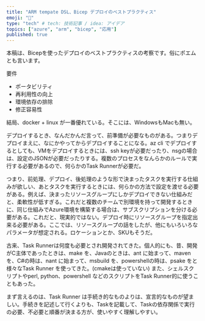 ```yaml
---
title: "ARM tempate DSL、Bicep デプロイのベストプラクティス"
emoji: "💪"
type: "tech" # tech: 技術記事 / idea: アイデア
topics: ["azure", "arm", "bicep", "応用"]
published: true
---
```


本稿は、Bicepを使ったデプロイのベストプラクティスの考察です。俗にポエムとも言います。

要件

- ポータビリティ
- 再利用性の向上
- 環境依存の排除
- 修正容易性

結局、docker + linux が一番優れている。そこには、WindowsもMacも無い。

デプロイするとき、なんだかんだ言って、前準備が必要なものがある。つまりデプロイまえに、なにかやってからデプロイすることになる。az cli でデプロイするとしても、VMをデプロイするときには、ssh keyが必要だったり、nsgの場合は、設定のJSONが必要だったりする。複数のプロセスをなんらかのルールで実行する必要があるので、何らかのTask Runnerが必要だ。

つまり、前処理、デプロイ、後処理のような形で決まったタスクを実行する仕組みが欲しい、あとタスクを実行するときには、何らかの方法で設定を渡せる必要がある。例えば、決まったリソースグループにしかデプロイできない仕組みだと、柔軟性が低すぎる。これだと複数のチームで別環境を持って開発するときに、同じ仕組みでAzure環境を構築する場合は、サブスクリプションを分ける必要がある。これだと、現実的ではない。デプロイ時にリソースグループを指定出来る必要がある。ここでは、リソースグループの話をしたが、他にもいろいろなパラメータが想定される。ロケーションとか、SKUもそうだ。

古来、Task Runnerは何度も必要とされ開発されてきた。個人的にも、昔、開発がC主体であったときは、make を、Javaのときは、ant に始まって、maven を、C#の時は、nant に始まって、msbuild を、powershellの時は、psake をと様々なTask Runner を使ってきた。(cmakeは使っていない) また、シェルスクリプトやperl, python、powershell などのスクリプトをTask Runner的に使うこともあった。

まず言えるのは、Task Runner は手続き的なものよりは、宣言的なものが望ましい。手続きを記述して行くよりも、Taskを記載して、Taskの依存関係で実行の必要、不必要と順番が決まる方が、使いやすく理解しやすい。
